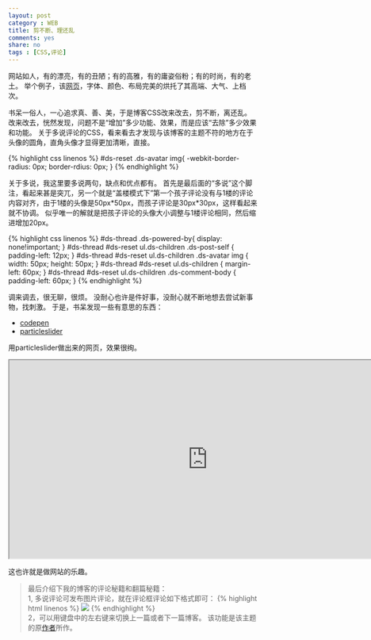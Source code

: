 ```yaml
---
layout: post 
category : WEB
title: 剪不断、理还乱
comments: yes
share: no
tags : [CSS,评论]
---
```


网站如人，有的漂亮，有的丑陋；有的高雅，有的庸姿俗粉；有的时尚，有的老土。
举个例子，该[网页](http://aquaraile.fr/en/)，字体、颜色、布局完美的烘托了其高端、大气、上档次。

书呆一俗人，一心追求真、善、美，于是博客CSS改来改去，剪不断，离还乱。
改来改去，恍然发现，问题不是“增加”多少功能、效果，而是应该“去除”多少效果和功能。
关于多说评论的CSS，看来看去才发现与该博客的主题不符的地方在于头像的圆角，直角头像才显得更加清晰，直接。

{% highlight css linenos %}
#ds-reset .ds-avatar img{
	-webkit-border-radius: 0px;
	border-rdius: 0px;
}
{% endhighlight %}

关于多说，我这里要多说两句，缺点和优点都有。
首先是最后面的“多说”这个脚注，看起来甚是突兀，另一个就是“盖楼模式下”第一个孩子评论没有与1楼的评论内容对齐，由于1楼的头像是50px\*50px，而孩子评论是30px\*30px，这样看起来就不协调。
似乎唯一的解就是把孩子评论的头像大小调整与1楼评论相同，然后缩进增加20px。

{% highlight css linenos %}
#ds-thread .ds-powered-by{
display: none!important;
}
#ds-thread #ds-reset ul.ds-children .ds-post-self {
padding-left: 12px;
}
#ds-thread #ds-reset ul.ds-children .ds-avatar img {
width: 50px;
height: 50px;
}
#ds-thread #ds-reset ul.ds-children {
margin-left: 60px;
}
#ds-thread #ds-reset ul.ds-children .ds-comment-body {
padding-left: 60px;
}
{% endhighlight %}

调来调去，很无聊，很烦。
没耐心也许是件好事，没耐心就不断地想去尝试新事物，找刺激。
于是，书呆发现一些有意思的东西：

- [codepen](http://codepen.io)
- [particleslider](http://particleslider.com)

用particleslider做出来的网页，效果很绚。
<iframe src="http://codepen.io/EsambinoHsieh/full/ELGev" width="800" height="400">
</iframe>

这也许就是做网站的乐趣。

>最后介绍下我的博客的评论秘籍和翻篇秘籍：  
>1, 多说评论可发布图片评论，就在评论框评论如下格式即可：
>{% highlight html linenos %}
><img src="图片路径"/>
>{% endhighlight %}  
>2，可以用键盘中的左右键来切换上一篇或者下一篇博客。
>该功能是该主题的原[作者](http://yihui.name)所作。
